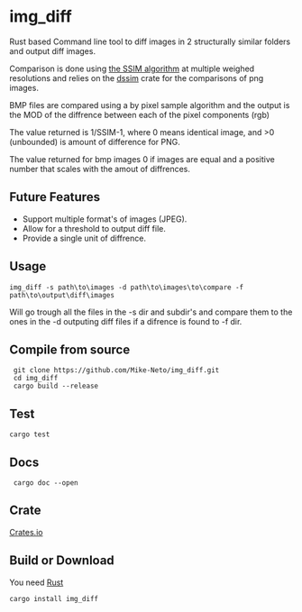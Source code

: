 # img_diff

Rust based Command line tool to diff images in 2 structurally similar folders and output diff images.

Comparison is done using [the SSIM algorithm](https://ece.uwaterloo.ca/~z70wang/research/ssim/) at multiple weighed resolutions and relies on the [dssim](https://crates.io/crates/dssim) crate for the comparisons of png images.

BMP files are compared using a by pixel sample algorithm and the output is the MOD of the diffrence between each of the
pixel components (rgb)

The value returned is 1/SSIM-1, where 0 means identical image, and >0 (unbounded) is amount of difference for PNG.

The value returned for bmp images 0 if images are equal and a positive number that scales with the amout of diffrences.

## Future Features

* Support multiple format's of images (JPEG).
* Allow for a threshold to output diff file.
* Provide a single unit of diffrence.

## Usage

    img_diff -s path\to\images -d path\to\images\to\compare -f path\to\output\diff\images

Will go trough all the files in the -s dir and subdir's and compare them to the ones in the -d outputing diff files if a difrence is found to -f dir.

## Compile from source
     git clone https://github.com/Mike-Neto/img_diff.git
     cd img_diff
     cargo build --release

## Test
	cargo test

## Docs
     cargo doc --open

## Crate
[Crates.io](https://crates.io/crates/img_diff)

## Build or Download

You need [Rust](https://www.rust-lang.org/en-US/install.html)

    cargo install img_diff
